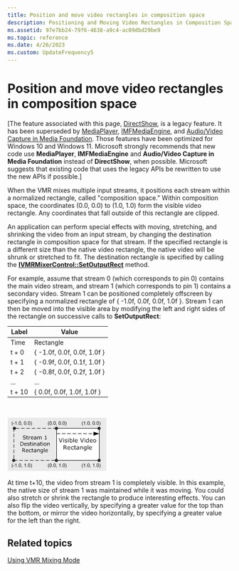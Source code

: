 ```yaml
---
title: Position and move video rectangles in composition space
description: Positioning and Moving Video Rectangles in Composition Space
ms.assetid: 97e7bb24-79f6-4638-a9c4-ac09dbd29be9
ms.topic: reference
ms.date: 4/26/2023
ms.custom: UpdateFrequency5
---
```


# Position and move video rectangles in composition space

\[The feature associated with this page, [DirectShow](/windows/win32/directshow/directshow), is a legacy feature. It has been superseded by [MediaPlayer](/uwp/api/Windows.Media.Playback.MediaPlayer), [IMFMediaEngine](/windows/win32/api/mfmediaengine/nn-mfmediaengine-imfmediaengine), and [Audio/Video Capture in Media Foundation](/windows/win32/medfound/audio-video-capture-in-media-foundation). Those features have been optimized for Windows 10 and Windows 11. Microsoft strongly recommends that new code use **MediaPlayer**, **IMFMediaEngine** and **Audio/Video Capture in Media Foundation** instead of **DirectShow**, when possible. Microsoft suggests that existing code that uses the legacy APIs be rewritten to use the new APIs if possible.\]

When the VMR mixes multiple input streams, it positions each stream within a normalized rectangle, called "composition space." Within composition space, the coordinates (0.0, 0.0) to (1.0, 1.0) form the visible video rectangle. Any coordinates that fall outside of this rectangle are clipped.

An application can perform special effects with moving, stretching, and shrinking the video from an input stream, by changing the destination rectangle in composition space for that stream. If the specified rectangle is a different size than the native video rectangle, the native video will be shrunk or stretched to fit. The destination rectangle is specified by calling the [**IVMRMixerControl::SetOutputRect**](/windows/desktop/api/Strmif/nf-strmif-ivmrmixercontrol-setmixingprefs) method.

For example, assume that stream 0 (which corresponds to pin 0) contains the main video stream, and stream 1 (which corresponds to pin 1) contains a secondary video. Stream 1 can be positioned completely offscreen by specifying a normalized rectangle of { -1.0f, 0.0f, 0.0f, 1.0f }. Stream 1 can then be moved into the visible area by modifying the left and right sides of the rectangle on successive calls to **SetOutputRect**:



| Label | Value |
|--------|-----------------------------|
| Time   | Rectangle                   |
| t + 0  | { -1.0f, 0.0f, 0.0f, 1.0f } |
| t + 1  | { -0.9f, 0.0f, 0.1f, 1.0f } |
| t + 2  | { -0.8f, 0.0f, 0.2f, 1.0f } |
| ...    | ...                         |
| t + 10 | { 0.0f, 0.0f, 1.0f, 1.0f }  |



 

![moving a video stream in composition space](images/composition-space.png)

At time t+10, the video from stream 1 is completely visible. In this example, the native size of stream 1 was maintained while it was moving. You could also stretch or shrink the rectangle to produce interesting effects. You can also flip the video vertically, by specifying a greater value for the top than the bottom, or mirror the video horizontally, by specifying a greater value for the left than the right.

## Related topics

<dl> <dt>

[Using VMR Mixing Mode](using-vmr-mixing-mode.md)
</dt> </dl>

 

 



